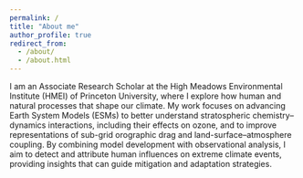```yaml
---
permalink: /
title: "About me"
author_profile: true
redirect_from: 
  - /about/
  - /about.html
---
```


I am an Associate Research Scholar at the High Meadows Environmental Institute (HMEI) of Princeton University, where I explore how human and natural processes that shape our climate. My work focuses on advancing Earth System Models (ESMs) to better understand stratospheric chemistry–dynamics interactions, including their effects on ozone, and to improve representations of sub-grid orographic drag and land-surface–atmosphere coupling. By combining model development with observational analysis, I aim to detect and attribute human influences on extreme climate events, providing insights that can guide mitigation and adaptation strategies.
